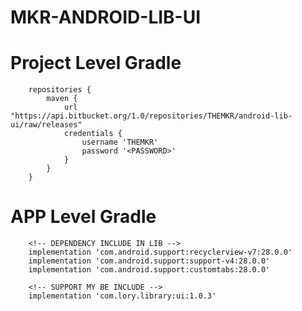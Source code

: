 # MKR-ANDROID-LIB-UI

#	Project Level Gradle
		repositories {
			maven {
				url "https://api.bitbucket.org/1.0/repositories/THEMKR/android-lib-ui/raw/releases"
				credentials {
					username 'THEMKR'
					password '<PASSWORD>'
				}
			}
		}

#	APP Level Gradle
		<!-- DEPENDENCY INCLUDE IN LIB -->
        implementation 'com.android.support:recyclerview-v7:28.0.0'
        implementation 'com.android.support:support-v4:28.0.0'
        implementation 'com.android.support:customtabs:28.0.0'
        
        <!-- SUPPORT MY BE INCLUDE -->
        implementation 'com.lory.library:ui:1.0.3'
